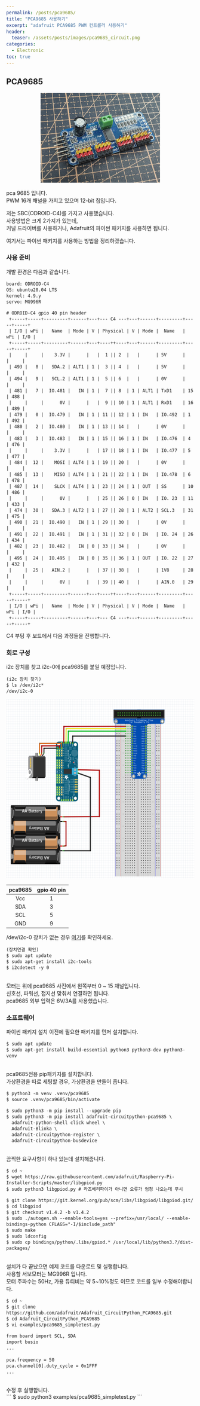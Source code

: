 ```yaml
---
permalink: /posts/pca9685/
title: "PCA9685 사용하기"
excerpt: "adafruit PCA9685 PWM 컨트롤러 사용하기"
header:
  teaser: /assets/posts/images/pca9685_circuit.png
categories:
  - Electronic
toc: true
---
```


## PCA9685

<p align="center">
  <img src="/assets/posts/images/pca9685.jpg" alt="pca9685" width="320" height="240">
</p>

pca 9685 입니다.<br>
PWM 16개 채널을 가지고 있으며 12-bit 칩입니다.<br>

저는 SBC(ODROID-C4)를 가지고 사용했습니다.<br>
사용방법은 크게 2가지가 있는데,<br>
커널 드라이버를 사용하거나, Adafruit의 파이썬 패키지를 사용하면 됩니다.<br>

여기서는 파이썬 패키지를 사용하는 방법을 정리하겠습니다.<br>

### 사용 준비

개발 환경은 다음과 같습니다.
```
board: ODROID-C4
OS: ubuntu20.04 LTS
kernel: 4.9.y
servo: MG996R
```

```
# ODROID-C4 gpio 40 pin header
 +-----+-----+---------+------+---+--- C4 ---+---+------+---------+-----+-----+
 | I/O | wPi |   Name  | Mode | V | Physical | V | Mode |  Name   | wPi | I/O |
 +-----+-----+---------+------+---+----++----+---+------+---------+-----+-----+
 |     |     |    3.3V |      |   |  1 || 2  |   |      | 5V      |     |     |
 | 493 |   8 |   SDA.2 | ALT1 | 1 |  3 || 4  |   |      | 5V      |     |     |
 | 494 |   9 |   SCL.2 | ALT1 | 1 |  5 || 6  |   |      | 0V      |     |     |
 | 481 |   7 |  IO.481 |   IN | 1 |  7 || 8  | 1 | ALT1 | TxD1    | 15  | 488 |
 |     |     |      0V |      |   |  9 || 10 | 1 | ALT1 | RxD1    | 16  | 489 |
 | 479 |   0 |  IO.479 |   IN | 1 | 11 || 12 | 1 | IN   | IO.492  | 1   | 492 |
 | 480 |   2 |  IO.480 |   IN | 1 | 13 || 14 |   |      | 0V      |     |     |
 | 483 |   3 |  IO.483 |   IN | 1 | 15 || 16 | 1 | IN   | IO.476  | 4   | 476 |
 |     |     |    3.3V |      |   | 17 || 18 | 1 | IN   | IO.477  | 5   | 477 |
 | 484 |  12 |    MOSI | ALT4 | 1 | 19 || 20 |   |      | 0V      |     |     |
 | 485 |  13 |    MISO | ALT4 | 1 | 21 || 22 | 1 | IN   | IO.478  | 6   | 478 |
 | 487 |  14 |    SLCK | ALT4 | 1 | 23 || 24 | 1 | OUT  | SS      | 10  | 486 |
 |     |     |      0V |      |   | 25 || 26 | 0 | IN   | IO. 23  | 11  | 433 |
 | 474 |  30 |   SDA.3 | ALT2 | 1 | 27 || 28 | 1 | ALT2 | SCL.3   | 31  | 475 |
 | 490 |  21 |  IO.490 |   IN | 1 | 29 || 30 |   |      | 0V      |     |     |
 | 491 |  22 |  IO.491 |   IN | 1 | 31 || 32 | 0 | IN   | IO. 24  | 26  | 434 |
 | 482 |  23 |  IO.482 |   IN | 0 | 33 || 34 |   |      | 0V      |     |     |
 | 495 |  24 |  IO.495 |   IN | 0 | 35 || 36 | 1 | OUT  | IO. 22  | 27  | 432 |
 |     |  25 |   AIN.2 |      |   | 37 || 38 |   |      | 1V8     | 28  |     |
 |     |     |      0V |      |   | 39 || 40 |   |      | AIN.0   | 29  |     |
 +-----+-----+---------+------+---+----++----+---+------+---------+-----+-----+
 | I/O | wPi |   Name  | Mode | V | Physical | V | Mode |  Name   | wPi | I/O |
 +-----+-----+---------+------+---+--- C4 ---+---+------+---------+-----+-----+
```

C4 부팅 후 보드에서 다음 과정들을 진행합니다.

### 회로 구성

i2c 장치를 찾고 i2c-0에 pca9685를 붙일 예정입니다.
```
(i2c 장치 찾기)
$ ls /dev/i2c*
/dev/i2c-0
```

<p align="center">
  <img src="/assets/posts/images/pca9685_circuit.png" alt="pca9685" width="640" height="480">

</p>

| pca9685 | gpio 40 pin |
| :---: | :---: |
| Vcc | 1 |
| SDA | 3 |
| SCL | 5 |
| GND | 9 |

<span style="{{ site.code }}">/dev/i2c-0</span> 장치가 없는 경우 <a href="https://wiki.odroid.com/odroid-c4/application_note/gpio/i2c#enable_i2c_with_dt_overlays">여기</a>를 확인하세요.

```
(장치연결 확인)
$ sudo apt update
$ sudo apt-get install i2c-tools
$ i2cdetect -y 0
```
<br>
모터는 위에 pca9685 사진에서 왼쪽부터 0 ~ 15 채널입니다.<br>
신호선, 파워선, 접지선 맞춰서 연결하면 됩니다.<br>
pca9685 외부 입력은 6V/3A를 사용했습니다.<br>

### 소프트웨어

파이썬 패키지 설치 이전에 필요한 패키지를 먼저 설치합니다.<br>

```
$ sudo apt update
$ sudo apt-get install build-essential python3 python3-dev python3-venv
```
<br>
pca9685전용 pip패키지를 설치합니다.<br>
가상환경을 따로 세팅할 경우, 가상환경을 만들어 줍니다.<br>

```
$ python3 -m venv .venv/pca9685
$ source .venv/pca9685/bin/activate
```
```
$ sudo python3 -m pip install --upgrade pip
$ sudo python3 -m pip install adafruit-circuitpython-pca9685 \
  adafruit-python-shell click wheel \
  Adafruit-Blinka \
  adafruit-circuitpython-register \
  adafruit-circuitpython-busdevice
```
<br>
끔찍한 요구사항이 하나 있는데 설치해줍니다.<br>

```
$ cd ~
$ wget https://raw.githubusercontent.com/adafruit/Raspberry-Pi-Installer-Scripts/master/libgpiod.py
$ sudo python3 libgpiod.py # 라즈베리파이가 아니면 오류가 엄청 나오는데 무시
```

```
$ git clone https://git.kernel.org/pub/scm/libs/libgpiod/libgpiod.git/
$ cd libgpiod
$ git checkout v1.4.2 -b v1.4.2
$ sudo ./autogen.sh --enable-tools=yes --prefix=/usr/local/ --enable-bindings-python CFLAGS="-I/$include_path"
$ sudo make
$ sudo ldconfig
$ sudo cp bindings/python/.libs/gpiod.* /usr/local/lib/python3.?/dist-packages/
```
<br>
설치가 다 끝났으면 예제 코드를 다운로드 및 실행합니다.<br>
사용할 서보모터는 MG996R 입니다.<br>
모터 주파수는 50Hz, 가용 듀티비는 약 5~10%정도 이므로 코드를 일부 수정해야합니다.<br>

```
$ cd ~
$ git clone https://github.com/adafruit/Adafruit_CircuitPython_PCA9685.git
$ cd Adafruit_CircuitPython_PCA9685
$ vi examples/pca9685_simpletest.py
```

```
from board import SCL, SDA
import busio
...

pca.frequency = 50
pca.channel[0].duty_cycle = 0x1FFF
...

```
<br>
수정 후 실행합니다.<br>
```
$ sudo python3 examples/pca9685_simpletest.py
```
